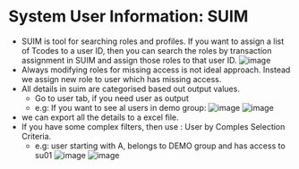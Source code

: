 # System User Information: SUIM
- SUIM is tool for searching roles and profiles. If you want to assign a list of Tcodes to a user ID, then you can search the roles by transaction assignment in SUIM and assign those roles to that user ID. 
![image](https://github.com/user-attachments/assets/7bcbd010-bdc5-4dce-85d2-2a43a3694148)
- Always modifying roles for missing access is not ideal approach. Instead we assign new role to user which has missing access.
- All details in suim are categorised based out output values.
  - Go to user tab, if you need user as output
  - e.g: If you want to see al users in demo group:
  ![image](https://github.com/user-attachments/assets/809a4343-6638-45d5-9590-fb3c109714be)
![image](https://github.com/user-attachments/assets/c240bc71-d95e-41c6-b647-d0b89ac9f254)
- we can export all the details to a excel file.
- If you have some complex filters, then use : User by Comples Selection Criteria.
  - e.g: user starting with A, belongs to DEMO group and has access to su01
![image](https://github.com/user-attachments/assets/1428fa18-9ff0-40ba-b395-e64479940588)
![image](https://github.com/user-attachments/assets/54ac589c-3164-42b5-932e-bab668316959)
